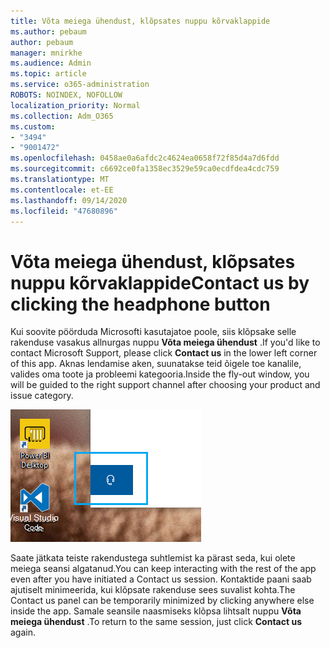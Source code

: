 ```yaml
---
title: Võta meiega ühendust, klõpsates nuppu kõrvaklappide
ms.author: pebaum
author: pebaum
manager: mnirkhe
ms.audience: Admin
ms.topic: article
ms.service: o365-administration
ROBOTS: NOINDEX, NOFOLLOW
localization_priority: Normal
ms.collection: Adm_O365
ms.custom:
- "3494"
- "9001472"
ms.openlocfilehash: 0458ae0a6afdc2c4624ea0658f72f85d4a7d6fdd
ms.sourcegitcommit: c6692ce0fa1358ec3529e59ca0ecdfdea4cdc759
ms.translationtype: MT
ms.contentlocale: et-EE
ms.lasthandoff: 09/14/2020
ms.locfileid: "47680896"
---
```

# <a name="contact-us-by-clicking-the-headphone-button"></a><span data-ttu-id="561a6-102">Võta meiega ühendust, klõpsates nuppu kõrvaklappide</span><span class="sxs-lookup"><span data-stu-id="561a6-102">Contact us by clicking the headphone button</span></span>

<span data-ttu-id="561a6-103">Kui soovite pöörduda Microsofti kasutajatoe poole, siis klõpsake selle rakenduse vasakus allnurgas nuppu **Võta meiega ühendust** .</span><span class="sxs-lookup"><span data-stu-id="561a6-103">If you'd like to contact Microsoft Support, please click **Contact us** in the lower left corner of this app.</span></span> <span data-ttu-id="561a6-104">Aknas lendamise aken, suunatakse teid õigele toe kanalile, valides oma toote ja probleemi kategooria.</span><span class="sxs-lookup"><span data-stu-id="561a6-104">Inside the fly-out window, you will be guided to the right support channel after choosing your product and issue category.</span></span>

![Võta meiega ühendust, klõpsates kõrvaklappide ikooni.](media/contact-us-headphone-icon.png)

<span data-ttu-id="561a6-106">Saate jätkata teiste rakendustega suhtlemist ka pärast seda, kui olete meiega seansi algatanud.</span><span class="sxs-lookup"><span data-stu-id="561a6-106">You can keep interacting with the rest of the app even after you have initiated a Contact us session.</span></span> <span data-ttu-id="561a6-107">Kontaktide paani saab ajutiselt minimeerida, kui klõpsate rakenduse sees suvalist kohta.</span><span class="sxs-lookup"><span data-stu-id="561a6-107">The Contact us panel can be temporarily minimized by clicking anywhere else inside the app.</span></span> <span data-ttu-id="561a6-108">Samale seansile naasmiseks klõpsa lihtsalt nuppu **Võta meiega ühendust** .</span><span class="sxs-lookup"><span data-stu-id="561a6-108">To return to the same session, just click **Contact us** again.</span></span>

